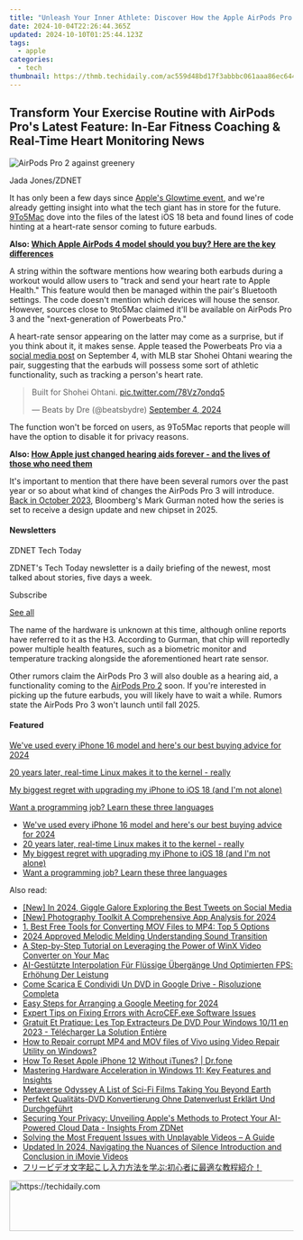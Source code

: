 ```yaml
---
title: "Unleash Your Inner Athlete: Discover How the Apple AirPods Pro's Heart Rate Monitoring Can Transform Your Workouts | TechRadar"
date: 2024-10-04T22:26:44.365Z
updated: 2024-10-10T01:25:44.123Z
tags:
  - apple
categories:
  - tech
thumbnail: https://thmb.techidaily.com/ac559d48bd17f3abbbc061aaa86ec644753f92e76f6e17526af1715e861dd9a8.jpg
---
```


## Transform Your Exercise Routine with AirPods Pro's Latest Feature: In-Ear Fitness Coaching & Real-Time Heart Monitoring  News

![AirPods Pro 2 against greenery](https://www.zdnet.com/a/img/resize/92700b1497aad4a9c15fef6746e00c17d4e62714/2024/09/10/7d27a44e-bec4-43ca-adba-61bcfd7b1e67/pro2-3.jpg?auto=webp&width=1280)

Jada Jones/ZDNET

It has only been a few days since [Apple's Glowtime event](https://www.zdnet.com/article/everything-apple-announced-at-iphone-16-event-airpods-apple-watch-series-10-ai-more/)[,](https://www.zdnet.com/article/everything-apple-announced-at-iphone-16-event-airpods-apple-watch-series-10-ai-more/#link={) and we're already getting insight into what the tech giant has in store for the future. [9To5Mac](https://9to5mac.com/2024/09/09/apple-testing-health-sensors-earbuds/#link={) dove into the files of the latest iOS 18 beta and found lines of code hinting at a heart-rate sensor coming to future earbuds.

**Also: [Which Apple AirPods 4 model should you buy? Here are the key differences](https://www.zdnet.com/article/which-apple-airpods-4-model-should-you-buy-here-are-the-key-differences/)**

A string within the software mentions how wearing both earbuds during a workout would allow users to "track and send your heart rate to Apple Health." This feature would then be managed within the pair's Bluetooth settings. The code doesn't mention which devices will house the sensor. However, sources close to 9to5Mac claimed it'll be available on AirPods Pro 3 and the "next-generation of Powerbeats Pro."

A heart-rate sensor appearing on the latter may come as a surprise, but if you think about it, it makes sense. Apple teased the Powerbeats Pro via a [social media post](https://x.com/beatsbydre/status/1831346598636626377) on September 4, with MLB star Shohei Ohtani wearing the pair, suggesting that the earbuds will possess some sort of athletic functionality, such as tracking a person's heart rate. 

> Built for Shohei Ohtani. [pic.twitter.com/78Vz7ondq5](https://t.co/78Vz7ondq5)
> 
> — Beats by Dre (@beatsbydre) [September 4, 2024](https://twitter.com/beatsbydre/status/1831346598636626377?ref%5Fsrc=twsrc^tfw)

The function won't be forced on users, as 9To5Mac reports that people will have the option to disable it for privacy reasons.

**Also: [How Apple just changed hearing aids forever - and the lives of those who need them](https://www.zdnet.com/article/how-apple-just-changed-hearing-aids-forever-and-the-lives-of-those-who-need-them/)**

It's important to mention that there have been several rumors over the past year or so about what kind of changes the AirPods Pro 3 will introduce. [Back in October 2023](https://www.bloomberg.com/news/articles/2023-10-25/apple-airpods-plans-4th-generation-low-end-3rd-generation-pro-and-usb-c-max), Bloomberg's Mark Gurman noted how the series is set to receive a design update and new chipset in 2025.

#### Newsletters

ZDNET Tech Today

ZDNET's Tech Today newsletter is a daily briefing of the newest, most talked about stories, five days a week.

 Subscribe

[See all](https://www.zdnet.com/newsletters/)

The name of the hardware is unknown at this time, although online reports have referred to it as the H3\. According to Gurman, that chip will reportedly power multiple health features, such as a biometric monitor and temperature tracking alongside the aforementioned heart rate sensor.

Other rumors claim the AirPods Pro 3 will also double as a hearing aid, a functionality coming to the [AirPods Pro 2](https://buy.geni.us/Proxy.ashx?TSID=368250&GR%5FURL=https%3A%2F%2Fwww.amazon.com%2FApple-Generation-Cancelling-Transparency-Personalized%2Fdp%2FB0D1XD1ZV3%2F%3Ftag%3Dzd-buy-button-20%26ascsubtag%3D%5F%5FCOM%5FCLICK%5FID%5F%5F%7Cf8cbff80-ca76-4e75-9438-3f58add7dc74%7Cdtp&dtb=1) soon. If you're interested in picking up the future earbuds, you will likely have to wait a while. Rumors state the AirPods Pro 3 won't launch until fall 2025\. 

#### Featured

[We've used every iPhone 16 model and here's our best buying advice for 2024](https://www.zdnet.com/article/iphone-16-pro-max-buying-advice-2024/ "We've used every iPhone 16 model and here's our best buying advice for 2024")

[20 years later, real-time Linux makes it to the kernel - really](https://www.zdnet.com/article/20-years-later-real-time-linux-makes-it-to-the-kernel-really/ "20 years later, real-time Linux makes it to the kernel - really")

[My biggest regret with upgrading my iPhone to iOS 18 (and I'm not alone)](https://www.zdnet.com/article/my-biggest-regret-with-upgrading-my-iphone-to-ios-18-and-im-not-alone/ "My biggest regret with upgrading my iPhone to iOS 18 (and I'm not alone)")

[Want a programming job? Learn these three languages](https://www.zdnet.com/article/want-a-programming-job-learn-these-three-languages/ "Want a programming job? Learn these three languages")

* [We've used every iPhone 16 model and here's our best buying advice for 2024](https://www.zdnet.com/article/iphone-16-pro-max-buying-advice-2024/ "We've used every iPhone 16 model and here's our best buying advice for 2024")
* [20 years later, real-time Linux makes it to the kernel - really](https://www.zdnet.com/article/20-years-later-real-time-linux-makes-it-to-the-kernel-really/ "20 years later, real-time Linux makes it to the kernel - really")
* [My biggest regret with upgrading my iPhone to iOS 18 (and I'm not alone)](https://www.zdnet.com/article/my-biggest-regret-with-upgrading-my-iphone-to-ios-18-and-im-not-alone/ "My biggest regret with upgrading my iPhone to iOS 18 (and I'm not alone)")
* [Want a programming job? Learn these three languages](https://www.zdnet.com/article/want-a-programming-job-learn-these-three-languages/ "Want a programming job? Learn these three languages")

<ins class="adsbygoogle"
     style="display:block"
     data-ad-format="autorelaxed"
     data-ad-client="ca-pub-7571918770474297"
     data-ad-slot="1223367746"></ins>

<ins class="adsbygoogle"
     style="display:block"
     data-ad-client="ca-pub-7571918770474297"
     data-ad-slot="8358498916"
     data-ad-format="auto"
     data-full-width-responsive="true"></ins>

<span class="atpl-alsoreadstyle">Also read:</span>
<div><ul>
<li><a href="https://twitter-videos.techidaily.com/new-in-2024-giggle-galore-exploring-the-best-tweets-on-social-media/"><u>[New] In 2024, Giggle Galore Exploring the Best Tweets on Social Media</u></a></li>
<li><a href="https://fox-blue.techidaily.com/new-photography-toolkit-a-comprehensive-app-analysis-for-2024/"><u>[New] Photography Toolkit A Comprehensive App Analysis for 2024</u></a></li>
<li><a href="https://eaxpv-info.techidaily.com/1-best-free-tools-for-converting-mov-files-to-mp4-top-5-options/"><u>1. Best Free Tools for Converting MOV Files to MP4: Top 5 Options</u></a></li>
<li><a href="https://fox-info.techidaily.com/2024-approved-melodic-melding-understanding-sound-transition/"><u>2024 Approved Melodic Melding Understanding Sound Transition</u></a></li>
<li><a href="https://eaxpv-info.techidaily.com/a-step-by-step-tutorial-on-leveraging-the-power-of-winx-video-converter-on-your-mac/"><u>A Step-by-Step Tutorial on Leveraging the Power of WinX Video Converter on Your Mac</u></a></li>
<li><a href="https://eaxpv-info.techidaily.com/ai-gestutzte-interpolation-fur-flussige-ubergange-und-optimierten-fps-erhohung-der-leistung/"><u>AI-Gestützte Interpolation Für Flüssige Übergänge Und Optimierten FPS: Erhöhung Der Leistung</u></a></li>
<li><a href="https://eaxpv-info.techidaily.com/come-scarica-e-condividi-un-dvd-in-google-drive-risoluzione-completa/"><u>Come Scarica E Condividi Un DVD in Google Drive - Risoluzione Completa</u></a></li>
<li><a href="https://screen-video-capture.techidaily.com/easy-steps-for-arranging-a-google-meeting-for-2024/"><u>Easy Steps for Arranging a Google Meeting for 2024</u></a></li>
<li><a href="https://program-issues.techidaily.com/expert-tips-on-fixing-errors-with-acrocefexe-software-issues/"><u>Expert Tips on Fixing Errors with AcroCEF.exe Software Issues</u></a></li>
<li><a href="https://eaxpv-info.techidaily.com/gratuit-et-pratique-les-top-extracteurs-de-dvd-pour-windows-1011-en-2023-telecharger-la-solution-entiere/"><u>Gratuit Et Pratique: Les Top Extracteurs De DVD Pour Windows 10/11 en 2023 - Télécharger La Solution Entière</u></a></li>
<li><a href="https://blog-min.techidaily.com/how-to-repair-corrupt-mp4-and-mov-files-of-vivo-using-video-repair-utility-on-windows-by-stellar-video-repair-mobile-video-repair/"><u>How to Repair corrupt MP4 and MOV files of Vivo using Video Repair Utility on Windows?</u></a></li>
<li><a href="https://techidaily.com/how-to-reset-apple-iphone-12-without-itunes-drfone-by-drfone-ios-system-repair-ios-system-repair/"><u>How To Reset Apple iPhone 12 Without iTunes? | Dr.fone</u></a></li>
<li><a href="https://eaxpv-info.techidaily.com/mastering-hardware-acceleration-in-windows-11-key-features-and-insights/"><u>Mastering Hardware Acceleration in Windows 11: Key Features and Insights</u></a></li>
<li><a href="https://extra-hints.techidaily.com/metaverse-odyssey-a-list-of-sci-fi-films-taking-you-beyond-earth/"><u>Metaverse Odyssey A List of Sci-Fi Films Taking You Beyond Earth</u></a></li>
<li><a href="https://eaxpv-info.techidaily.com/perfekt-qualitats-dvd-konvertierung-ohne-datenverlust-erklart-und-durchgefuhrt/"><u>Perfekt Qualitäts-DVD Konvertierung Ohne Datenverlust Erklärt Und Durchgeführt</u></a></li>
<li><a href="https://tech-renaissance.techidaily.com/securing-your-privacy-unveiling-apples-methods-to-protect-your-ai-powered-cloud-data-insights-from-zdnet/"><u>Securing Your Privacy: Unveiling Apple's Methods to Protect Your AI-Powered Cloud Data - Insights From ZDNet</u></a></li>
<li><a href="https://eaxpv-info.techidaily.com/solving-the-most-frequent-issues-with-unplayable-videos-a-guide/"><u>Solving the Most Frequent Issues with Unplayable Videos – A Guide</u></a></li>
<li><a href="https://sound-tweaking.techidaily.com/updated-in-2024-navigating-the-nuances-of-silence-introduction-and-conclusion-in-imovie-videos/"><u>Updated In 2024, Navigating the Nuances of Silence Introduction and Conclusion in iMovie Videos</u></a></li>
<li><a href="https://eaxpv-info.techidaily.com/iuodleodquodvoodkplusodhplusocquawhpluswtlplusi1tplusobkplusoblpluswfpewkmplusawueazleockuwtpuobtjrlij3lv4pogixjgavmnidpganjgarmlznnqivntlnku4vvviei/"><u>フリービデオ文字起こし入力方法を学ぶ:初心者に最適な教程紹介！</u></a></li>
</ul></div>

<!-- affiliate ads begin -->
<a href="https://appsumo.8odi.net/c/5597632/2123730/7443" target="_top" id="2123730">
  <img src="//a.impactradius-go.com/display-ad/7443-2123730" border="0" alt="https://techidaily.com" width="728" height="90"/>
</a>
<img height="0" width="0" src="https://appsumo.8odi.net/i/5597632/2123730/7443" style="position:absolute;visibility:hidden;" border="0" />
<!-- affiliate ads end -->

